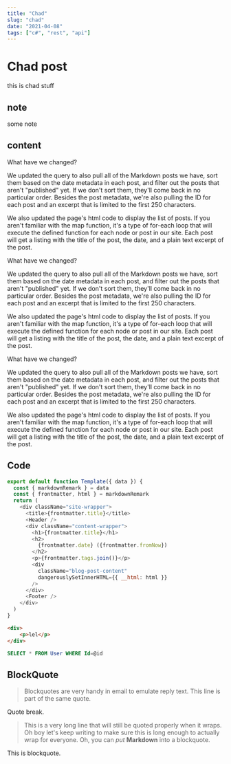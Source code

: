 ```yaml
---
title: "Chad"
slug: "chad"
date: "2021-04-08"
tags: ["c#", "rest", "api"]
---
```


# Chad post
this is chad stuff

## note
some note

## content
What have we changed?

We updated the query to also pull all of the Markdown posts we have, sort them based on the date metadata in each post, and filter out the posts that aren't "published" yet. If we don't sort them, they'll come back in no particular order. Besides the post metadata, we're also pulling the ID for each post and an excerpt that is limited to the first 250 characters.

We also updated the page's html code to display the list of posts. If you aren't familiar with the map function, it's a type of for-each loop that will execute the defined function for each node or post in our site. Each post will get a listing with the title of the post, the date, and a plain text excerpt of the post.

What have we changed?

We updated the query to also pull all of the Markdown posts we have, sort them based on the date metadata in each post, and filter out the posts that aren't "published" yet. If we don't sort them, they'll come back in no particular order. Besides the post metadata, we're also pulling the ID for each post and an excerpt that is limited to the first 250 characters.

We also updated the page's html code to display the list of posts. If you aren't familiar with the map function, it's a type of for-each loop that will execute the defined function for each node or post in our site. Each post will get a listing with the title of the post, the date, and a plain text excerpt of the post.

What have we changed?

We updated the query to also pull all of the Markdown posts we have, sort them based on the date metadata in each post, and filter out the posts that aren't "published" yet. If we don't sort them, they'll come back in no particular order. Besides the post metadata, we're also pulling the ID for each post and an excerpt that is limited to the first 250 characters.

We also updated the page's html code to display the list of posts. If you aren't familiar with the map function, it's a type of for-each loop that will execute the defined function for each node or post in our site. Each post will get a listing with the title of the post, the date, and a plain text excerpt of the post.

## Code
```js
export default function Template({ data }) {
  const { markdownRemark } = data
  const { frontmatter, html } = markdownRemark
  return (
    <div className="site-wrapper">
      <title>{frontmatter.title}</title>
      <Header />
      <div className="content-wrapper">
        <h1>{frontmatter.title}</h1>
        <h2>
          {frontmatter.date} ({frontmatter.fromNow})
        </h2>
        <p>{frontmatter.tags.join()}</p>
        <div
          className="blog-post-content"
          dangerouslySetInnerHTML={{ __html: html }}
        />
      </div>
      <Footer />
    </div>
  )
}
```

```html
<div>
    <p>lel</p>
</div>
```

```sql
SELECT * FROM User WHERE Id=@id
```

## BlockQuote
> Blockquotes are very handy in email to emulate reply text.
> This line is part of the same quote.

Quote break.

> This is a very long line that will still be quoted properly when it wraps. Oh boy let's keep writing to make sure this is long enough to actually wrap for everyone. Oh, you can *put* **Markdown** into a blockquote. 

This is blockquote.
